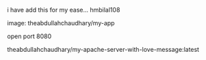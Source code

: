 i have add this for my ease... hmbilal108


image: theabdullahchaudhary/my-app

open port 8080

theabdullahchaudhary/my-apache-server-with-love-message:latest
